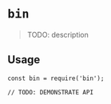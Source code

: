 # `bin`

> TODO: description

## Usage

```
const bin = require('bin');

// TODO: DEMONSTRATE API
```
